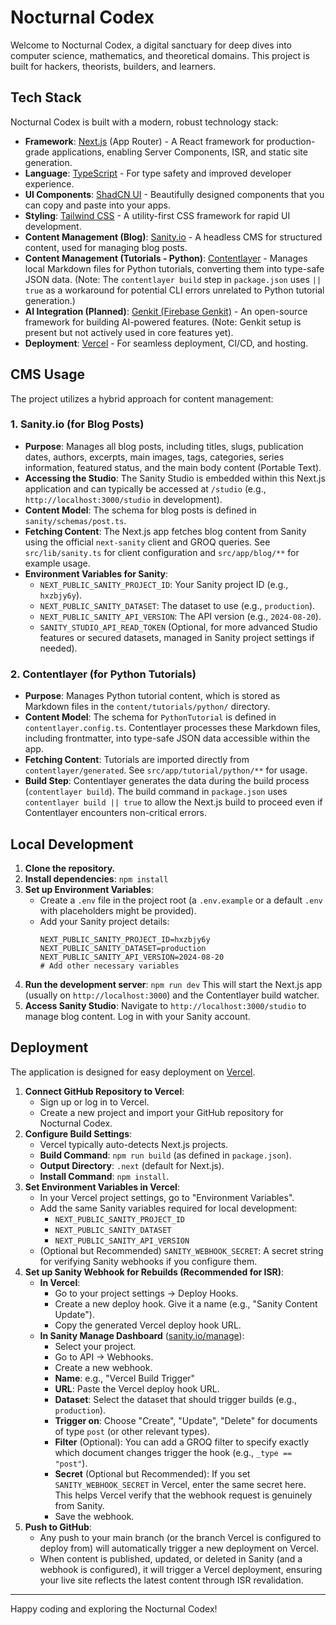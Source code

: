 
# Nocturnal Codex

Welcome to Nocturnal Codex, a digital sanctuary for deep dives into computer science, mathematics, and theoretical domains. This project is built for hackers, theorists, builders, and learners.

## Tech Stack

Nocturnal Codex is built with a modern, robust technology stack:

*   **Framework**: [Next.js](https://nextjs.org/) (App Router) - A React framework for production-grade applications, enabling Server Components, ISR, and static site generation.
*   **Language**: [TypeScript](https://www.typescriptlang.org/) - For type safety and improved developer experience.
*   **UI Components**: [ShadCN UI](https://ui.shadcn.com/) - Beautifully designed components that you can copy and paste into your apps.
*   **Styling**: [Tailwind CSS](https://tailwindcss.com/) - A utility-first CSS framework for rapid UI development.
*   **Content Management (Blog)**: [Sanity.io](https://www.sanity.io/) - A headless CMS for structured content, used for managing blog posts.
*   **Content Management (Tutorials - Python)**: [Contentlayer](https://www.contentlayer.dev/) - Manages local Markdown files for Python tutorials, converting them into type-safe JSON data. (Note: The `contentlayer build` step in `package.json` uses `|| true` as a workaround for potential CLI errors unrelated to Python tutorial generation.)
*   **AI Integration (Planned)**: [Genkit (Firebase Genkit)](https://firebase.google.com/docs/genkit) - An open-source framework for building AI-powered features. (Note: Genkit setup is present but not actively used in core features yet).
*   **Deployment**: [Vercel](https://vercel.com/) - For seamless deployment, CI/CD, and hosting.

## CMS Usage

The project utilizes a hybrid approach for content management:

### 1. Sanity.io (for Blog Posts)

*   **Purpose**: Manages all blog posts, including titles, slugs, publication dates, authors, excerpts, main images, tags, categories, series information, featured status, and the main body content (Portable Text).
*   **Accessing the Studio**: The Sanity Studio is embedded within this Next.js application and can typically be accessed at `/studio` (e.g., `http://localhost:3000/studio` in development).
*   **Content Model**: The schema for blog posts is defined in `sanity/schemas/post.ts`.
*   **Fetching Content**: The Next.js app fetches blog content from Sanity using the official `next-sanity` client and GROQ queries. See `src/lib/sanity.ts` for client configuration and `src/app/blog/**` for example usage.
*   **Environment Variables for Sanity**:
    *   `NEXT_PUBLIC_SANITY_PROJECT_ID`: Your Sanity project ID (e.g., `hxzbjy6y`).
    *   `NEXT_PUBLIC_SANITY_DATASET`: The dataset to use (e.g., `production`).
    *   `NEXT_PUBLIC_SANITY_API_VERSION`: The API version (e.g., `2024-08-20`).
    *   `SANITY_STUDIO_API_READ_TOKEN` (Optional, for more advanced Studio features or secured datasets, managed in Sanity project settings if needed).

### 2. Contentlayer (for Python Tutorials)

*   **Purpose**: Manages Python tutorial content, which is stored as Markdown files in the `content/tutorials/python/` directory.
*   **Content Model**: The schema for `PythonTutorial` is defined in `contentlayer.config.ts`. Contentlayer processes these Markdown files, including frontmatter, into type-safe JSON data accessible within the app.
*   **Fetching Content**: Tutorials are imported directly from `contentlayer/generated`. See `src/app/tutorial/python/**` for usage.
*   **Build Step**: Contentlayer generates the data during the build process (`contentlayer build`). The build command in `package.json` uses `contentlayer build || true` to allow the Next.js build to proceed even if Contentlayer encounters non-critical errors.

## Local Development

1.  **Clone the repository.**
2.  **Install dependencies**: `npm install`
3.  **Set up Environment Variables**:
    *   Create a `.env` file in the project root (a `.env.example` or a default `.env` with placeholders might be provided).
    *   Add your Sanity project details:
        ```env
        NEXT_PUBLIC_SANITY_PROJECT_ID=hxzbjy6y
        NEXT_PUBLIC_SANITY_DATASET=production
        NEXT_PUBLIC_SANITY_API_VERSION=2024-08-20
        # Add other necessary variables
        ```
4.  **Run the development server**: `npm run dev`
    This will start the Next.js app (usually on `http://localhost:3000`) and the Contentlayer build watcher.
5.  **Access Sanity Studio**: Navigate to `http://localhost:3000/studio` to manage blog content. Log in with your Sanity account.

## Deployment

The application is designed for easy deployment on [Vercel](https://vercel.com/).

1.  **Connect GitHub Repository to Vercel**:
    *   Sign up or log in to Vercel.
    *   Create a new project and import your GitHub repository for Nocturnal Codex.
2.  **Configure Build Settings**:
    *   Vercel typically auto-detects Next.js projects.
    *   **Build Command**: `npm run build` (as defined in `package.json`).
    *   **Output Directory**: `.next` (default for Next.js).
    *   **Install Command**: `npm install`.
3.  **Set Environment Variables in Vercel**:
    *   In your Vercel project settings, go to "Environment Variables".
    *   Add the same Sanity variables required for local development:
        *   `NEXT_PUBLIC_SANITY_PROJECT_ID`
        *   `NEXT_PUBLIC_SANITY_DATASET`
        *   `NEXT_PUBLIC_SANITY_API_VERSION`
    *   (Optional but Recommended) `SANITY_WEBHOOK_SECRET`: A secret string for verifying Sanity webhooks if you configure them.
4.  **Set up Sanity Webhook for Rebuilds (Recommended for ISR)**:
    *   **In Vercel**:
        *   Go to your project settings -> Deploy Hooks.
        *   Create a new deploy hook. Give it a name (e.g., "Sanity Content Update").
        *   Copy the generated Vercel deploy hook URL.
    *   **In Sanity Manage Dashboard** ([sanity.io/manage](https://sanity.io/manage)):
        *   Select your project.
        *   Go to API -> Webhooks.
        *   Create a new webhook.
        *   **Name**: e.g., "Vercel Build Trigger"
        *   **URL**: Paste the Vercel deploy hook URL.
        *   **Dataset**: Select the dataset that should trigger builds (e.g., `production`).
        *   **Trigger on**: Choose "Create", "Update", "Delete" for documents of type `post` (or other relevant types).
        *   **Filter** (Optional): You can add a GROQ filter to specify exactly which document changes trigger the hook (e.g., `_type == "post"`).
        *   **Secret** (Optional but Recommended): If you set `SANITY_WEBHOOK_SECRET` in Vercel, enter the same secret here. This helps Vercel verify that the webhook request is genuinely from Sanity.
        *   Save the webhook.
5.  **Push to GitHub**:
    *   Any push to your main branch (or the branch Vercel is configured to deploy from) will automatically trigger a new deployment on Vercel.
    *   When content is published, updated, or deleted in Sanity (and a webhook is configured), it will trigger a Vercel deployment, ensuring your live site reflects the latest content through ISR revalidation.

---

Happy coding and exploring the Nocturnal Codex!
